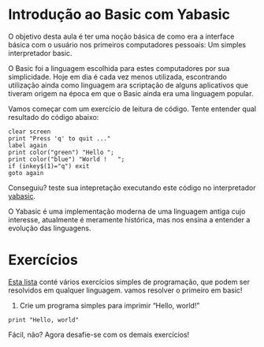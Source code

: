 # Introdução ao Basic com Yabasic

O objetivo desta aula é ter uma noção básica de como era a interface básica com o usuário nos primeiros computadores pessoais: Um simples interpretador basic.

O Basic foi a linguagem escolhida para estes computadores por sua simplicidade. Hoje em dia é cada vez menos utilizada, escontrando utilização ainda como linguagem ara scriptação de alguns aplicativos que tiveram origem na época em que o Basic ainda era uma linguagem popular.

Vamos começar com um exercício de leitura de código. Tente entender qual resultado do código abaixo:

```basic
clear screen
print "Press 'q' to quit ..."
label again
print color("green") "Hello ";
print color("blue") "World !   ";
if (inkey$(1)="q") exit
goto again
```

Conseguiu? teste sua intepretação executando este código no interpretador [yabasic](https://2484.de/yabasic/).

O Yabasic é uma implementação moderna de uma linguagem antiga cujo interesse, atualmente é meramente histórica, mas nos ensina a entender a evolução das linguagens.
# Exercícios
[Esta lista](/conteúdo/Introdução%20à%20programação%20em%20Python/lista1.md) conté vários exercícios simples de programação, que podem ser resolvidos em qualquer linguagem. vamos resolver o primeiro em basic!

1. Crie um programa simples para imprimir “Hello, world!”
```basic
print "Hello, world"
```

Fácil, não? Agora desafie-se com os demais exercícios!